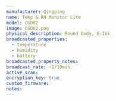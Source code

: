 ```yaml
---
manufacturer: Qingping
name: Temp & RH Monitor Lite
model: CGDK2
image: CGDK2.png
physical_description: Round body, E-Ink
broadcasted_properties:
  - temperature
  - humidity
  - battery
broadcasted_property_notes:
broadcast_rate: ~1/10min.
active_scan:
encryption_key: true
custom_firmware:
notes:
---
```

